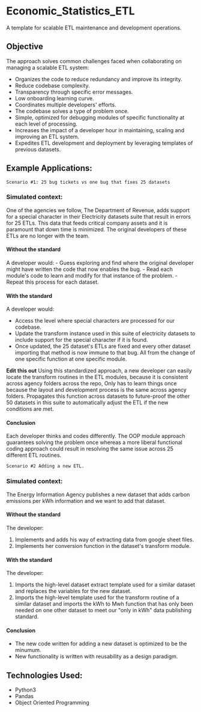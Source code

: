 # Economic_Statistics_ETL
  A template for scalable ETL maintenance and development operations.


## Objective
  
  The approach solves common challenges faced when collaborating on managing a scalable ETL system:

  - Organizes the code to reduce redundancy and improve its integrity.
  - Reduce codebase complexity.
  - Transparency through specific error messages.
  - Low onboarding learning curve.
  - Coordinates multiple developers' efforts.
  - The codebase solves a type of problem once.
  - Simple, optimized for debugging modules of specific functionality at each level of processing.
  - Increases the impact of a developer hour in maintaining, scaling and improving an ETL system.  
  - Expedites ETL development and deployment by leveraging templates of previous datasets.


## Example Applications: 

    Scenario #1: 25 bug tickets vs one bug that fixes 25 datasets

### Simulated context: 

One of the agencies we follow, The Department of Revenue, adds support for a special character in their Electricity datasets suite that result in errors for 25 ETLs. This data that feeds critical company assets and it is paramount that down time is minimized. The original developers of these ETLs are no longer with the team.

  #### Without the standard
  A developer would:
    - Guess exploring and find where the original developer might have written the code that now enables the bug.
    - Read each module's code to learn and modify for that instance of the problem.
    - Repeat this process for each dataset.  
  
  #### With the standard
A developer would:
  - Access the level where special characters are processed for our codebase.
  - Update the transform instance used in this suite of electricity datasets to include support for the special character if it is found.
  - Once updated, the 25 dataset's ETLs are fixed and every other dataset importing that method is now immune to that bug. All from the change of one specific function at one specific module. 
  
  **Edit this out** 
  Using this standardized approach, a new developer can easily locate the transform routines in the ETL modules, because it is consistent across agency folders across the repo, 
    Only has to learn things once because the layout and development process is the same across agency folders.
    Propagates this function across datasets to future-proof the other 50 datasets in this suite to automatically adjust the ETL if the new conditions are met. 


#### Conclusion

Each developer thinks and codes differently.
The OOP module approach guarantees solving the problem once whereas a more liberal functional coding approach could result in resolving the same issue across 25 different ETL routines. 


    Scenario #2 Adding a new ETL.

### Simulated context: 

The Energy Information Agency publishes a new dataset that adds carbon emissions per kWh information and we want to add that dataset. 

#### Without the standard
 The developer:
  1. Implements and adds his way of extracting data from google sheet files.
  2. Implements her conversion function in the dataset's transform module. 

#### With the standard
The developer:
  1. Imports the high-level dataset extract template used for a similar dataset and replaces the variables for the new dataset.
  2. Imports the high-level template used for the transform routine of a similar dataset and imports the kWh to Mwh function that has only been needed on one other dataset to meet our "only in kWh" data publishing standard.

#### Conclusion
  - The new code written for adding a new dataset is optimized to be the minumum.
  - New functionality is written with reusability as a design paradigm. 

## Technologies Used:

- Python3
- Pandas
- Object Oriented Programming
